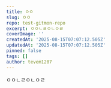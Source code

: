 ```yaml
---
title: ㅇㅇ
slug: ㅇㅇ
repo: test-gitmon-repo
excerpt: ㅇㅇㄴㄹㅇㄴㅇㄹ
coverImage: ''
createdAt: '2025-08-15T07:07:12.505Z'
updatedAt: '2025-08-15T07:07:12.505Z'
pinned: false
tags: []
author: tevem1207
---
```

ㅇㅇㄴㄹㅇㄴㅇㄹ

